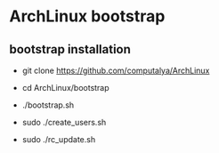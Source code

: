 # ArchLinux bootstrap

## bootstrap installation

* git clone https://github.com/computalya/ArchLinux
* cd ArchLinux/bootstrap
* ./bootstrap.sh

* sudo ./create_users.sh
* sudo ./rc_update.sh
